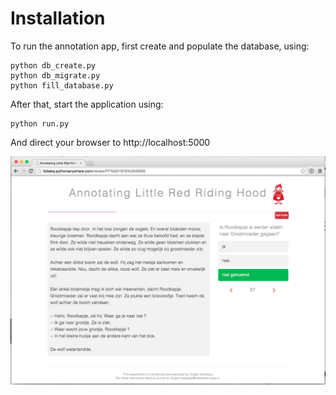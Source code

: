 # Installation

To run the annotation app, first create and populate the database, using:

    python db_create.py
    python db_migrate.py
    python fill_database.py

After that, start the application using:

    python run.py

And direct your browser to http://localhost:5000

![](interface.png)
